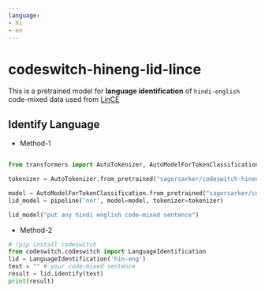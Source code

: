 ```yaml
---
language:
- hi
- en
---
```


# codeswitch-hineng-lid-lince
This is a pretrained model for **language identification** of `hindi-english` code-mixed data used from [LinCE](https://ritual.uh.edu/lince/home)


## Identify Language

* Method-1

```py

from transformers import AutoTokenizer, AutoModelForTokenClassification

tokenizer = AutoTokenizer.from_pretrained("sagorsarker/codeswitch-hineng-lid-lince")

model = AutoModelForTokenClassification.from_pretrained("sagorsarker/codeswitch-hineng-lid-lince")
lid_model = pipeline('ner', model=model, tokenizer=tokenizer)

lid_model("put any hindi english code-mixed sentence")

```

* Method-2

```py
# !pip install codeswitch
from codeswitch.codeswitch import LanguageIdentification
lid = LanguageIdentification('hin-eng') 
text = "" # your code-mixed sentence 
result = lid.identify(text)
print(result)
```

